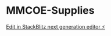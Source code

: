 # MMCOE-Supplies

[Edit in StackBlitz next generation editor ⚡️](https://stackblitz.com/~/github.com/shambhavi-design/MMCOE-Supplies)